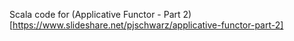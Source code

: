 Scala code for (Applicative Functor - Part 2)[https://www.slideshare.net/pjschwarz/applicative-functor-part-2]